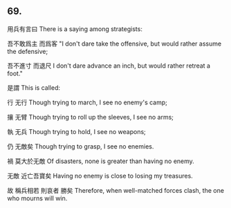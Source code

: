 ## 69.

用兵有言曰
There is a saying among strategists:

吾不敢爲主
而爲客
"I don't dare take the offensive,
but would rather assume the defensive;

吾不進寸
而退尺
I don't dare advance an inch,
but would rather retreat a foot."

是謂
This is called:

行
无行
Though trying to march,
I see no enemy's camp;

攘
无臂
Though trying to roll up the sleeves,
I see no arms;

執
无兵
Though trying to hold,
I see no weapons;

仍
无敵矣
Though trying to grasp,
I see no enemies.

禍
莫大於无敵
Of disasters,
none is greater than having no enemy.

无敵
近亡吾寶矣
Having no enemy
is close to losing my treasures.

故
稱兵相若
則哀者
勝矣
Therefore,
when well-matched forces clash,
the one who mourns
will win.
